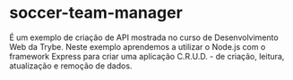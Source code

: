 # soccer-team-manager

É um exemplo de criação de API mostrada no curso de Desenvolvimento Web da Trybe. Neste exemplo aprendemos a utilizar o Node.js com o framework Express para criar uma aplicação C.R.U.D. - de criação, leitura, atualização e remoção de dados.
